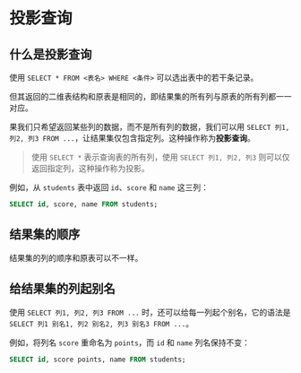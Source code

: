 # 投影查询

## 什么是投影查询

使用 `SELECT * FROM <表名> WHERE <条件>` 可以选出表中的若干条记录。

但其返回的二维表结构和原表是相同的，即结果集的所有列与原表的所有列都一一对应。

果我们只希望返回某些列的数据，而不是所有列的数据，我们可以用 `SELECT 列1, 列2, 列3 FROM ...`，让结果集仅包含指定列。这种操作称为**投影查询**。

> 使用 `SELECT *` 表示查询表的所有列，使用 `SELECT 列1, 列2, 列3` 则可以仅返回指定列，这种操作称为投影。

例如，从 `students` 表中返回 `id`、`score` 和 `name` 这三列：

```sql
SELECT id, score, name FROM students;
```

## 结果集的顺序

结果集的列的顺序和原表可以不一样。

## 给结果集的列起别名

使用 `SELECT 列1, 列2, 列3 FROM ...` 时，还可以给每一列起个别名，它的语法是 `SELECT 列1 别名1, 列2 别名2, 列3 别名3 FROM ...`。

例如，将列名 `score` 重命名为 `points`，而 `id` 和 `name` 列名保持不变：

```sql
SELECT id, score points, name FROM students;
```
